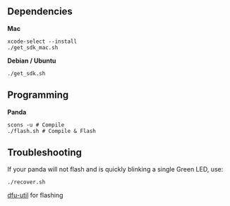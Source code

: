 Dependencies
--------

**Mac**

```
xcode-select --install
./get_sdk_mac.sh
```

**Debian / Ubuntu**

```
./get_sdk.sh
```


Programming
----

**Panda**

```
scons -u # Compile
./flash.sh # Compile & Flash
```

Troubleshooting
----

If your panda will not flash and is quickly blinking a single Green LED, use:
```
./recover.sh
```


[dfu-util](http://github.com/dsigma/dfu-util.git) for flashing
